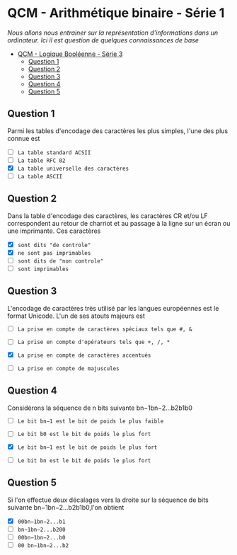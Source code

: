 # QCM - Arithmétique binaire - Série 1

*Nous allons nous entrainer sur la représentation d'informations dans un ordinateur. Ici il est question de quelques connaissances de base*

- [QCM - Logique Booléenne - Série 3](#qcm---Aritmétique-binaire---série-1)
  - [Question 1](#question-1)
  - [Question 2](#question-2)
  - [Question 3](#question-3)
  - [Question 4](#question-4)
  - [Question 5](#question-5)


## Question 1

Parmi les tables d'encodage des caractères les plus simples, l'une des plus connue est

- [ ] `La table standard ACSII`
- [ ] `La table RFC 02`
- [x] `La table universelle des caractères`
- [ ] `La table ASCII`

## Question 2

Dans la table d'encodage des caractères, les caractères CR et/ou LF correspondent au retour de charriot et au passage à la ligne sur un écran ou une imprimante. Ces caractères

- [x] `sont dits "de controle"`
- [x] `ne sont pas imprimables`
- [ ] `sont dits de "non controle"`
- [ ] `sont imprimables`

## Question 3

L'encodage de caractères très utilisé par les langues européennes est le format Unicode. L'un de ses atouts majeurs est

- [ ] `La prise en compte de caractères spéciaux tels que #, &`
- [ ] `La prise en compte d'opérateurs tels que +, /, *`
- [x] `La prise en compte de caractères accentués`
- [ ] `La prise en compte de majuscules`



## Question 4

Considérons la séquence de n bits suivante bn−1bn−2...b2b1b0

- [ ] `Le bit bn−1 est le bit de poids le plus faible`
- [ ] `Le bit b0 est le bit de poids le plus fort`
- [x] `Le bit bn−1 est le bit de poids le plus fort`
- [ ] `Le bit bn est le bit de poids le plus fort`



## Question 5

Si l'on effectue deux décalages vers la droite sur la séquence de bits suivante bn−1bn−2...b2b1b0,l'on obtient

- [x] `00bn−1bn−2...b1`
- [ ] `bn−1bn−2...b200`
- [ ] `00bn−1bn−2...b0`
- [ ] `00 bn−1bn−2...b2`